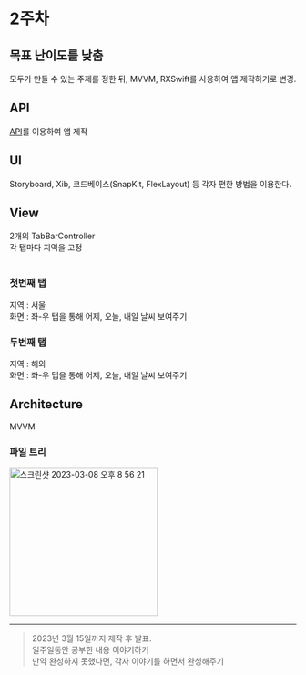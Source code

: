 # 2주차

## 목표 난이도를 낮춤

모두가 만들 수 있는 주제를 정한 뒤, MVVM, RXSwift를 사용하여 앱 제작하기로 변경.<br/>

## API

[API](https://openweathermap.org/api)를 이용하여 앱 제작<br/>

## UI

Storyboard, Xib, 코드베이스(SnapKit, FlexLayout) 등 각자 편한 방법을 이용한다.

## View

2개의 TabBarController<br/>
각 탭마다 지역을 고정<br/>
<br/>

### 첫번째 탭

지역 : 서울<br/>
화면 : 좌-우 탭을 통해 어제, 오늘, 내일 날씨 보여주기<br/>

### 두번째 탭

지역 : 해외<br/>
화면 : 좌-우 탭을 통해 어제, 오늘, 내일 날씨 보여주기<br/>

## Architecture

MVVM <br/>

### 파일 트리

<img width="260" alt="스크린샷 2023-03-08 오후 8 56 21" src="https://user-images.githubusercontent.com/70322435/223883395-040db3fa-7038-491f-aa75-79600525b04b.png">

---

>2023년 3월 15일까지 제작 후 발표.<br/>
일주일동안 공부한 내용 이야기하기<br/>
만약 완성하지 못했다면, 각자 이야기를 하면서 완성해주기<br/>
